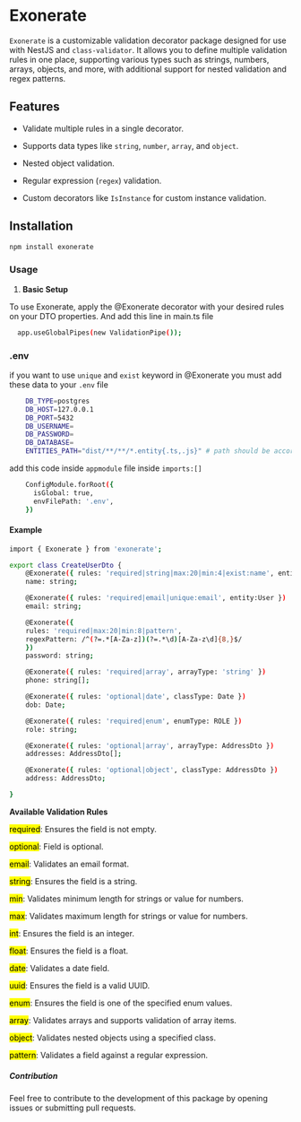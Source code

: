 # Exonerate

`Exonerate` is a customizable validation decorator package designed for use with NestJS and `class-validator`. It allows you to define multiple validation rules in one place, supporting various types such as strings, numbers, arrays, objects, and more, with additional support for nested validation and regex patterns.

## Features

- Validate multiple rules in a single decorator.

- Supports data types like `string`, `number`, `array`, and `object`.

- Nested object validation.

- Regular expression (`regex`) validation.

- Custom decorators like `IsInstance` for custom instance validation.

## Installation

```bash
npm install exonerate
```

### **Usage**

1. **Basic Setup**

To use Exonerate, apply the @Exonerate decorator with your desired rules on your DTO properties.
And add this line in main.ts file 
```bash
  app.useGlobalPipes(new ValidationPipe());
```

### **.env**

if you want to use `unique` and `exist` keyword in @Exonerate you must add these data to your 
`.env` file
```bash
    DB_TYPE=postgres
    DB_HOST=127.0.0.1
    DB_PORT=5432
    DB_USERNAME=
    DB_PASSWORD=
    DB_DATABASE=
    ENTITIES_PATH="dist/**/**/*.entity{.ts,.js}" # path should be according to your project          otherwise it will show metadata not found.
```
add this code inside `appmodule` file inside `imports:[]` 
```bash
    ConfigModule.forRoot({
      isGlobal: true,
      envFilePath: '.env',
    })
```



#### **Example**
```bash
import { Exonerate } from 'exonerate';

export class CreateUserDto {
    @Exonerate({ rules: 'required|string|max:20|min:4|exist:name', entity:User })
    name: string;

    @Exonerate({ rules: 'required|email|unique:email', entity:User })
    email: string;

    @Exonerate({
    rules: 'required|max:20|min:8|pattern',
    regexPattern: /^(?=.*[A-Za-z])(?=.*\d)[A-Za-z\d]{8,}$/
    })
    password: string;

    @Exonerate({ rules: 'required|array', arrayType: 'string' })
    phone: string[];

    @Exonerate({ rules: 'optional|date', classType: Date })
    dob: Date;

    @Exonerate({ rules: 'required|enum', enumType: ROLE })
    role: string;

    @Exonerate({ rules: 'optional|array', arrayType: AddressDto })
    addresses: AddressDto[];

    @Exonerate({ rules: 'optional|object', classType: AddressDto })
    address: AddressDto;

}
```


**Available Validation Rules**

<mark>required</mark>: Ensures the field is not empty.

<mark>optional</mark>: Field is optional.

<mark>email</mark>: Validates an email format.

<mark>string</mark>: Ensures the field is a string.

<mark>min</mark>: Validates minimum length for strings or value for numbers.

<mark>max</mark>: Validates maximum length for strings or value for numbers.

<mark>int</mark>: Ensures the field is an integer.

<mark>float</mark>: Ensures the field is a float.

<mark>date</mark>: Validates a date field.

<mark>uuid</mark>: Ensures the field is a valid UUID.

<mark>enum</mark>: Ensures the field is one of the specified enum values.

<mark>array</mark>: Validates arrays and supports validation of array items.

<mark>object</mark>: Validates nested objects using a specified class.

<mark>pattern</mark>: Validates a field against a regular expression.

##### **Contribution**

Feel free to contribute to the development of this package by opening issues or submitting pull requests.
